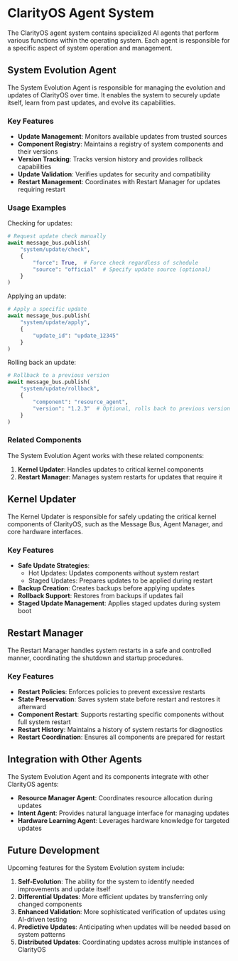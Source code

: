 # ClarityOS Agent System

The ClarityOS agent system contains specialized AI agents that perform various functions within the operating system. Each agent is responsible for a specific aspect of system operation and management.

## System Evolution Agent

The System Evolution Agent is responsible for managing the evolution and updates of ClarityOS over time. It enables the system to securely update itself, learn from past updates, and evolve its capabilities.

### Key Features

- **Update Management**: Monitors available updates from trusted sources
- **Component Registry**: Maintains a registry of system components and their versions
- **Version Tracking**: Tracks version history and provides rollback capabilities
- **Update Validation**: Verifies updates for security and compatibility
- **Restart Management**: Coordinates with Restart Manager for updates requiring restart

### Usage Examples

Checking for updates:
```python
# Request update check manually
await message_bus.publish(
    "system/update/check",
    {
        "force": True,  # Force check regardless of schedule
        "source": "official"  # Specify update source (optional)
    }
)
```

Applying an update:
```python
# Apply a specific update
await message_bus.publish(
    "system/update/apply",
    {
        "update_id": "update_12345"
    }
)
```

Rolling back an update:
```python
# Rollback to a previous version
await message_bus.publish(
    "system/update/rollback",
    {
        "component": "resource_agent",
        "version": "1.2.3"  # Optional, rolls back to previous version if not specified
    }
)
```

### Related Components

The System Evolution Agent works with these related components:

1. **Kernel Updater**: Handles updates to critical kernel components
2. **Restart Manager**: Manages system restarts for updates that require it

## Kernel Updater

The Kernel Updater is responsible for safely updating the critical kernel components of ClarityOS, such as the Message Bus, Agent Manager, and core hardware interfaces.

### Key Features

- **Safe Update Strategies**: 
  - Hot Updates: Updates components without system restart
  - Staged Updates: Prepares updates to be applied during restart
- **Backup Creation**: Creates backups before applying updates
- **Rollback Support**: Restores from backups if updates fail
- **Staged Update Management**: Applies staged updates during system boot

## Restart Manager

The Restart Manager handles system restarts in a safe and controlled manner, coordinating the shutdown and startup procedures.

### Key Features

- **Restart Policies**: Enforces policies to prevent excessive restarts
- **State Preservation**: Saves system state before restart and restores it afterward
- **Component Restart**: Supports restarting specific components without full system restart
- **Restart History**: Maintains a history of system restarts for diagnostics
- **Restart Coordination**: Ensures all components are prepared for restart

## Integration with Other Agents

The System Evolution Agent and its components integrate with other ClarityOS agents:

- **Resource Manager Agent**: Coordinates resource allocation during updates
- **Intent Agent**: Provides natural language interface for managing updates
- **Hardware Learning Agent**: Leverages hardware knowledge for targeted updates

## Future Development

Upcoming features for the System Evolution system include:

1. **Self-Evolution**: The ability for the system to identify needed improvements and update itself
2. **Differential Updates**: More efficient updates by transferring only changed components
3. **Enhanced Validation**: More sophisticated verification of updates using AI-driven testing
4. **Predictive Updates**: Anticipating when updates will be needed based on system patterns
5. **Distributed Updates**: Coordinating updates across multiple instances of ClarityOS
